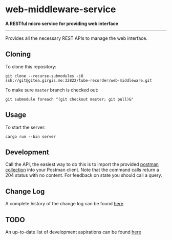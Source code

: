 # web-middleware-service

**A RESTful micro service for providing web interface**

---

Provides all the necessary REST APIs to manage the web interface.

## Cloning

To clone this repository:

    git clone --recurse-submodules -j8 ssh://git@gitea.girgis.me:32822/tube-recorder/web-middleware.git

To make sure `master` branch is checked out:

    git submodule foreach "(git checkout master; git pull)&"

## Usage

To start the server:

    cargo run --bin server

## Development

Call the API, the easiest way to do this is to import
the provided [postman collection](postman_collection.json)
into your Postman client.
Note that the command calls return a 204 status with no content.
For feedback on state you should call a query.

## Change Log

A complete history of the change log can be found [here](./ChangeLog.md)

## TODO

An up-to-date list of development aspirations can be found [here](./TODO.md)
